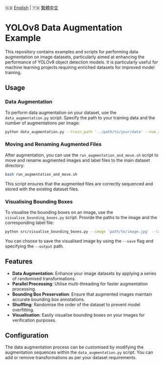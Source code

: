 🇬🇧 [English](./README.md) | 🇹🇼 [繁體中文](./README-zh-tw.md)

# YOLOv8 Data Augmentation Example

This repository contains examples and scripts for performing data augmentation on image datasets, particularly aimed at enhancing the performance of YOLOv8 object detection models. It is particularly useful for machine learning projects requiring enriched datasets for improved model training.

## Usage

### Data Augmentation

To perform data augmentation on your dataset, use the `data_augmentation.py` script. Specify the path to your training data and the number of augmentations per image:

```bash
python data_augmentation.py --train_path '../path/to/your/data' --num_augmentations 30
```

### Moving and Renaming Augmented Files

After augmentation, you can use the `run_augmentation_and_move.sh` script to move and rename augmented images and label files to the main dataset directory:

```bash
bash run_augmentation_and_move.sh
```

This script ensures that the augmented files are correctly sequenced and stored with the existing dataset files.

### Visualising Bounding Boxes

To visualise the bounding boxes on an image, use the `visualise_bounding_boxes.py` script. Provide the paths to the image and the corresponding label file:

```bash
python src/visualise_bounding_boxes.py --image 'path/to/image.jpg' --label 'path/to/label.txt'
```

You can choose to save the visualised image by using the `--save` flag and specifying the `--output` path.

## Features

- **Data Augmentation**: Enhance your image datasets by applying a series of randomised transformations.
- **Parallel Processing**: Utilise multi-threading for faster augmentation processing.
- **Bounding Box Preservation**: Ensure that augmented images maintain accurate bounding box annotations.
- **Shuffling**: Randomise the order of the dataset to prevent model overfitting.
- **Visualisation**: Easily visualise bounding boxes on your images for verification purposes.

## Configuration

The data augmentation process can be customised by modifying the augmentation sequences within the `data_augmentation.py` script. You can add or remove transformations as per your dataset requirements.